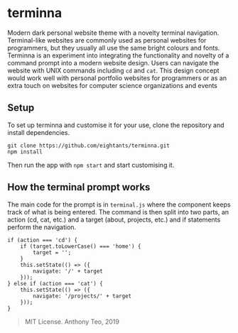 # terminna
Modern dark personal website theme with a novelty terminal navigation. Terminal-like websites are commonly used as personal websites for programmers, but they usually all use the same bright colours and fonts. Terminna is an experiment into integrating the functionality and novelty of a command prompt into a modern website design. Users can navigate the website with UNIX commands including `cd` and `cat`. This design concept would work well with personal portfolio websites for programmers or as an extra touch on websites for computer science organizations and events

## Setup
To set up terminna and customise it for your use, clone the repository and install dependencies. 
```
git clone https://github.com/eightants/terminna.git
npm install
```
Then run the app with `npm start` and start customising it. 

## How the terminal prompt works
The main code for the prompt is in `terminal.js` where the component keeps track of what is being entered. The command is then split into two parts, an action (cd, cat, etc.) and a target (about, projects, etc.) and if statements perform the navigation. 
```
if (action === 'cd') {
    if (target.toLowerCase() === 'home') {
        target = '';
    }
    this.setState(() => ({
        navigate: '/' + target
    }));
} else if (action === 'cat') {
    this.setState(() => ({
        navigate: '/projects/' + target
    }));
}
```

> MIT License. Anthony Teo, 2019